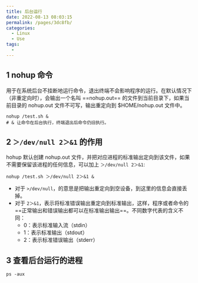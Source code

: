 ```yaml
---
title: 后台运行
date: 2022-08-13 08:03:15
permalink: /pages/3dc8fb/
categories: 
  - Linux
  - Use
tags: 
  - 
---
```



## 1 nohup 命令

用于在系统后台不挂断地运行命令，退出终端不会影响程序的运行。在默认情况下（非重定向时），会输出一个名叫 ==nohup.out== 的文件到当前目录下，如果当前目录的 nohup.out 文件不可写，输出重定向到 $HOME/nohup.out 文件中。

```shell
nohup /test.sh &
# & 让命令在后台执行，终端退出后命令仍旧执行。
```

## 2 `＞/dev/null 2＞&1` 的作用

hohup 默认创建 nohup.out 文件，并把对应进程的标准输出定向到该文件，如果不需要保留该进程的任何信息，可以加上 `＞/dev/null 2＞&1`:
```shell
nohup /test.sh ＞/dev/null 2＞&1 &
```
- 对于 `>/dev/null`，的意思是把输出重定向到空设备，到这里的信息会直接丢掉。
- 对于 `2＞&1`，表示将标准错误输出重定向到标准输出，这样，程序或者命令的 ==正常输出和错误输出都可以在标准输出输出==。不同数字代表的含义不同：
  - 0：表示标准输入流（stdin）
  - 1：表示标准输出（stdout）
  - 2：表示标准错误输出（stderr）


## 3 查看后台运行的进程

```shell
ps -aux
```